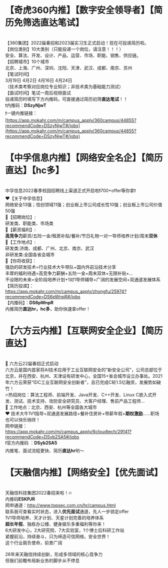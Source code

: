 # 【奇虎360内推】【数字安全领导者】【简历免筛选直达笔试】
<br>【360集团】2022届春招和2023届实习生正式启动！现在可投递简历啦。
<br>【岗位类别】10大类别（只能投递一个岗位，请注意！！！）
<br>安全、算法、开发、设计、产品、运营、市场、职能、销售、供应链。
<br>【招聘城市】10个城市
<br>北京、上海、广州、深圳、沈阳、天津、武汉、成都、南京、苏州
<br>【笔试时间】
<br>3月19日 4月2日 4月16日 4月24日
<br>（技术类考察对应岗位专业知识；非技术类为基础能力测试）
<br>【面试时间】笔试一周后视频面试
<br>投递简历时填写下方内推码，可直接通过简历初筛**直达笔试**！！
<br>❗️内推码：**DSzyNjwT**
<br>❗️一键内推链接：
<br>[https://app.mokahr.com/m/campus_apply/360campus/44855?recommendCode=DSzyNjwT#/jobs](https://app.mokahr.com/m/campus_apply/360campus/44855?recommendCode=DSzyNjwT#/jobs)
# 【中孚信息内推】【网络安全名企】【简历直达】【hc多】
<br>中孚信息2022春季校园招聘线上渠道正式开启啦❗️700+offer等你拿❗️
<br>❤️【关于中孚信息】
<br>网络安全13强；信创领域11强；创业板上市公司成长性10强；创业板上市公司价值50强
<br>🔴【招聘岗位】:
<br>研发类、职能类、市场类
<br>🔴【薪资福利】:
<br>**高竞争力**薪资/五险一金/租房补贴/餐补/节日礼物一对一导师培养计划/周末**双休**
<br>🔴【工作地点】:
<br>研发类:济南、成都、广州、北京、南京、武汉
<br>非研发类:全国各省会城市
<br>🔴【你将收获】：
<br>强劲的研发技术=行业技术大牛带队+国内外前沿技术分享
<br>丰厚的福利待遇=高竞争力薪酬+五险一金+周末双休+无限补贴+…
<br>不设限的未来=全阶段培养计划+1对1导师辅导+广阔的发展空间+双通道发展体系
<br>【简历投递】：
<br>https://app.mokahr.com/m/campus_apply/zhongfu/25974?recommendCode=DS6pWnpR#/jobs
<br>【内推码】：**DS6pWnpR**
<br>内推简历**直达hr，hc多**，助你快速拿offer！
# 【六方云内推】【互联网安全企业】【简历直达】
<br>🚗 六方云22届春招正式启动
<br>六方云是国内首家将AI技术应用于工业互联网安全的“新安全公司"，公司总部位于北京，并在西安、杭州、天津设有研发中心，全国15+省会城市设立办事处。2021年六方云荣获“IDC工业互联网安全创新者”，且已完成C轮1.5亿融资，发展势如破竹！
<br>🔥热招岗位：算法工程师、前端开发、Java开发、C++开发、Linux C嵌入式开发、测试、技术支持、攻防安全研究员、大客户经理、售前产品工程师…
<br>📍 工作地点：北京、西安、杭州等全国各大城市
<br>❤ 技术大牛1V1指导+双通道发展路径+餐补住房补+带薪年假+**期权激励**……职场也可以快乐徜徉！
<br>网申链接：
<br>https://app.mokahr.com/m/campus_apply/6cloudtech/29141?recommendCode=DSyb2SA5#/jobs
<br>❗️官方内推码 ：**DSyb2SA5**
<br>内推笔、面试流程更快、简历**直达hr**哟～
# 【天融信内推】【网络安全】【优先面试】
<br>天融信科技集团2022春招来啦！🔥
<br>内推码**ESKPJR**
<br>网申通道：http://www.topsec.com.cn/hr/campus.html
<br>联系我可查看实时状态，进入**优先面试**通道，先人一步锁定offer
<br>1V1导师培养、天才计划、天星计划完善的培养体系
<br>**超长年假**、独栋办公楼、健身娱乐多重福利等你来！
<br>6大研发中心，2大研究院、7大实验室，1个博士后科研工作站
<br>紧握前沿，持续奋斗，只为缔造可信网络，安全世界！
<br>这个行业肩负使命，前景广阔
<br><br>26年来天融信持续创新，形成多领域的核心竞争力
<br>但我们前瞻布局新业务的脚步从不停息
